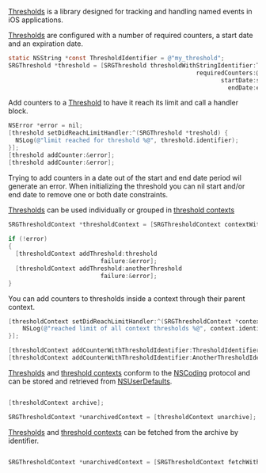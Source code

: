 [Thresholds](Thresholds/SRGThreshold.h) is a library designed for tracking and handling named events in iOS applications.

[Thresholds](Thresholds/SRGThreshold.h) are configured with a number of required counters, a start date and an expiration date.

```objective-c
static NSString *const ThresholdIdentifier = @"my_threshold";
SRGThreshold *threshold = [SRGThreshold thresholdWithStringIdentifier:ThresholdIdentifier
                                                     requiredCounters:@2
                                                            startDate:startDate
                                                              endDate:endDate];
```

Add counters to a [Threshold](Thresholds/SRGThreshold.h) to have it reach its limit and call a handler block. 

```objective-c
NSError *error = nil;
[threshold setDidReachLimitHandler:^(SRGThreshold *treshold) {
  NSLog(@"limit reached for threshold %@", threshold.identifier);
}];
[threshold addCounter:&error];
[threshold addCounter:&error];
```

Trying to add counters in a date out of the start and end date period wil generate an error. When initializing the threshold you can nil start and/or end date to remove one or both date constraints.

[Thresholds](Thresholds/SRGThreshold.h) can be used individually or grouped in [threshold contexts](Thresholds/SRGThresholdContext.h)

```objective-c
SRGThresholdContext *thresholdContext = [SRGThresholdContext contextWithStringIdentifier:ContextIdentifier
                                                                                 failure:&error];
if (!error)
{
  [thresholdContext addThreshold:threshold
                          failure:&error];
  [thresholdContext addThreshold:anotherThreshold
                          failure:&error];
}
```

You can add counters to thresholds inside a context through their parent context.

```objective-c
[thresholdContext setDidReachLimitHandler:^(SRGThresholdContext *context) {
    NSLog(@"reached limit of all context thresholds %@", context.identifier);
}];

[thresholdContext addCounterWithThresholdIdentifier:ThresholdIdentifier                                                                                             failure:&error];
[thresholdContext addCounterWithThresholdIdentifier:AnotherThresholdIdentifier                                                                                      failure:&error];
```

[Thresholds](Thresholds/SRGThreshold.h) and [threshold contexts](Thresholds/SRGThresholdContext.h) conform to the  [NSCoding](https://developer.apple.com/library/ios/#documentation/Cocoa/Reference/Foundation/Protocols/NSCoding_Protocol/Reference/Reference.html) protocol and can be stored and retrieved from [NSUserDefaults](https://developer.apple.com/library/mac/documentation/Cocoa/Reference/Foundation/Classes/nsuserdefaults_Class/Reference/Reference.html). 

```objective-c

[thresholdContext archive];

SRGThresholdContext *unarchivedContext = [thresholdContext unarchive];

```

[Thresholds](Thresholds/SRGThreshold.h) and [threshold contexts](Thresholds/SRGThresholdContext.h) can be fetched from the archive by identifier.

```objective-c

SRGThresholdContext *unarchivedContext = [SRGThresholdContext fetchWithStringIdentifier:ThresholdIdentifier];

```
